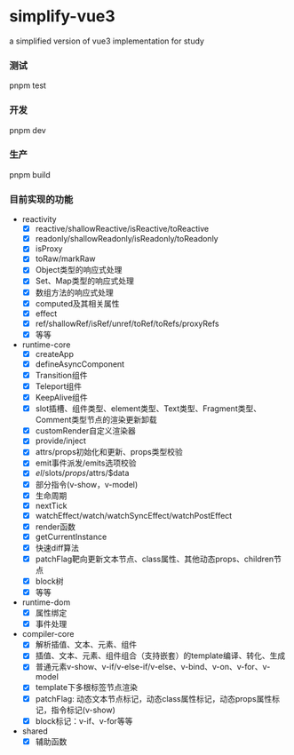 # simplify-vue3
a simplified version of vue3 implementation for study

### 测试
pnpm test

### 开发
pnpm dev

### 生产
pnpm build

### 目前实现的功能
- reactivity
   - [x] reactive/shallowReactive/isReactive/toReactive
   - [x] readonly/shallowReadonly/isReadonly/toReadonly
   - [x] isProxy
   - [x] toRaw/markRaw
   - [x] Object类型的响应式处理
   - [x] Set、Map类型的响应式处理
   - [x] 数组方法的响应式处理
   - [x] computed及其相关属性
   - [x] effect
   - [x] ref/shallowRef/isRef/unref/toRef/toRefs/proxyRefs
   - [x] 等等
- runtime-core
   - [x] createApp
   - [x] defineAsyncComponent
   - [x] Transition组件
   - [x] Teleport组件
   - [x] KeepAlive组件
   - [x] slot插槽、组件类型、element类型、Text类型、Fragment类型、Comment类型节点的渲染更新卸载
   - [x] customRender自定义渲染器
   - [x] provide/inject
   - [x] attrs/props初始化和更新、props类型校验
   - [x] emit事件派发/emits选项校验
   - [x] $el/$slots/$props/$attrs/$data
   - [x] 部分指令(v-show，v-model)
   - [x] 生命周期
   - [x] nextTick
   - [x] watchEffect/watch/watchSyncEffect/watchPostEffect
   - [x] render函数
   - [x] getCurrentInstance
   - [x] 快速diff算法
   - [x] patchFlag靶向更新文本节点、class属性、其他动态props、children节点
   - [x] block树 
   - [x] 等等
- runtime-dom
   - [x] 属性绑定
   - [x] 事件处理
- compiler-core
   - [x] 解析插值、文本、元素、组件
   - [x] 插值、文本、元素、组件组合（支持嵌套）的template编译、转化、生成
   - [x] 普通元素v-show、v-if/v-else-if/v-else、v-bind、v-on、v-for、v-model
   - [x] template下多根标签节点渲染 
   - [x] patchFlag: 动态文本节点标记，动态class属性标记，动态props属性标记，指令标记(v-show)
   - [x] block标记：v-if、v-for等等
- shared
   - [x] 辅助函数
